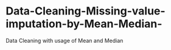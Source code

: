 # Data-Cleaning-Missing-value-imputation-by-Mean-Median-
Data Cleaning with usage of Mean and Median 
